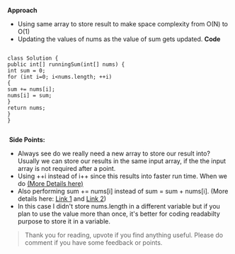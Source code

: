**Approach**
- Using same array to store result to make space complexity from O(N) to O(1)
- Updating the values of nums as the value of sum gets updated.
​
**Code**
```
​
class Solution {
public int[] runningSum(int[] nums) {
int sum = 0;
for (int i=0; i<nums.length; ++i)
{
sum += nums[i];
nums[i] = sum;
}
return nums;
}
}
​
```
​
**Side Points:**
- Always see do we really need a new array to store our result into? Usually we can store our results in the same input array, if the the input array is not required after a point.
- Using ++i instead of i++ since this results into faster run time. When we do [(More Details here)](https://iq.opengenus.org/postfix-vs-prefix-increment-java/)
- Also performing sum += nums[i] instead of sum = sum + nums[i]. (More details here: [Link 1](https://stackoverflow.com/questions/57132337/difference-between-string-s1-and-string-string-s1) and [Link 2](https://www.linkedin.com/feed/update/urn:li:activity:6901511939856433152/))
- In this case I didn't store nums.length in a different variable but if you plan to use the value more than once, it's better for coding readabilty purpose to store it in a variable.
​
> Thank you for reading, upvote if you find anything useful. Please do comment if you have some feedback or points.